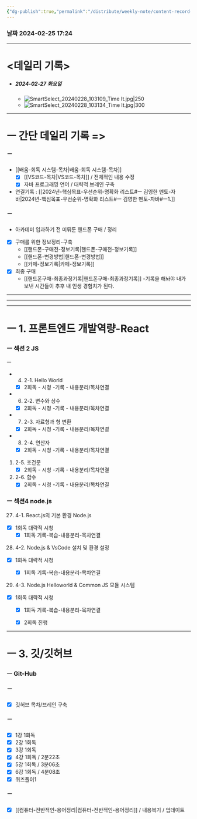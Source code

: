 ```yaml
---
{"dg-publish":true,"permalink":"/distribute/weekly-note/content-record-folder/2024-02-25-w4/","tags":["데일리-주간-기록"],"noteIcon":""}
---
```


### 날짜 2024-02-25 17:24

-------------------------------

# <데일리 기록> 

- ##### 2024-02-27 화요일
	- ![SmartSelect_20240228_103109_Time It.jpg|250](/img/user/%EC%B2%A8%EB%B6%80%ED%8C%8C%EC%9D%BC/SmartSelect_20240228_103109_Time%20It.jpg)
	- ![SmartSelect_20240228_103134_Time It.jpg|300](/img/user/%EC%B2%A8%EB%B6%80%ED%8C%8C%EC%9D%BC/SmartSelect_20240228_103134_Time%20It.jpg)


------------
# ㅡ 간단 데일리 기록 =>

##### ㅡ
- [[배움-회독 시스템-목차\|배움-회독 시스템-목차]] 
	- [x] [[VS코드-목차\|VS코드-목차]] / 전체적인 내용 수정
	- [x] 자바 프로그래밍 언어  / 대략적 브레인 구축
	
- 연결기록 : [[2024년-핵심목표-우선순위-명확화 리스트#ㅡ 김영한 멘토-자바\|2024년-핵심목표-우선순위-명확화 리스트#ㅡ 김영한 멘토-자바#ㅡ1.]]

##### ㅡ
- 아카데미 입과하기 전 미뤄둔 핸드폰 구매 / 정리
	
- [x] 구매를 위한 정보정리-구축
	- [[핸드폰-구매전-정보기록\|핸드폰-구매전-정보기록]]
	- [[핸드폰-변경방법\|핸드폰-변경방법]]
	- [[카페-정보기록\|카페-정보기록]]
- [x] 최종 구매
	- [[핸드폰구매-최종과정기록\|핸드폰구매-최종과정기록]]
	-기록을 해놔야 내가 보낸 시간들이 추후 내 인생 경험치가 된다.


----
----
---
# ㅡ 1. 프론트엔드 개발역량-React

### ㅡ 섹션 2 JS
ㅡ
- 4. 2-1. Hello World
	- [x] 2회독 - 시청 -기록 - 내용분리/목차연결
- 6. 2-2. 변수와 상수
	- [x] 2회독 - 시청 -기록 - 내용분리/목차연결
- 7. 2-3. 자료형과 형 변환
	- [x] 2회독 - 시청 -기록 - 내용분리/목차연결
- 8. 2-4. 연산자
	- [x] 2회독 - 시청 -기록 - 내용분리/목차연결
1. 2-5. 조건문
	- [x] 2회독 - 시청 -기록 - 내용분리/목차연결
1. 2-6. 함수
	- [x] 2회독 - 시청 -기록 - 내용분리/목차연결

### ㅡ 섹션4 node.js
27. 4-1. React.js의 기본 환경 Node.js
- [x] 1회독 대략적 시청
	- [x] 1회독 기록-복습-내용분리-목차연결

28. 4-2. Node.js & VsCode 설치 및 환경 설정
- [x] 1회독 대략적 시청
	- [x] 1회독 기록-복습-내용분리-목차연결


29. 4-3. Node.js Helloworld & Common JS 모듈 시스템
- [x] 1회독 대략적 시청
	- [x] 1회독 기록-복습-내용분리-목차연결
	- [x] 2회독 진행


----------------
# ㅡ 3. 깃/깃허브

### ㅡ Git-Hub
##### ㅡ 
- [x] 깃허브 목차/브레인 구축
	
##### ㅡ
- [x] 1강 1회독 
- [x] 2강 1회독
- [x] 3강 1회독
- [x] 4강 1회독 / 2분22초
- [x] 5강 1회독 / 3분06초
- [x] 6강 1회독 / 4분08초
- [x] 퀴즈풀이1
	
##### ㅡ
- [x] [[컴퓨터-전반적인-용어정리\|컴퓨터-전반적인-용어정리]] / 내용복기 / 업데이트



